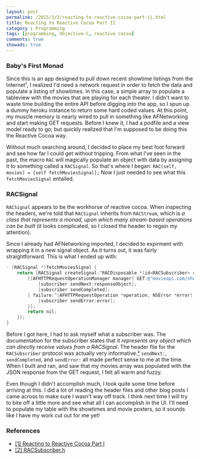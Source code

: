 ```yaml
---
layout: post
permalink: /2015/1/2/reacting-to-reactive-cocoa-part-ii.html
title: Reacting to Reactive Cocoa Part II
category : Programming
tags: [programming, Objective-C, reactive cocoa]
comments: true
showads: true
---
```


### Baby's First Monad

Since this is an app designed to pull down recent showtime listings from the Internet¹, I realized I'd need a network request in order to fetch the data and populate a listing of showtimes. In this case, a simple array to populate a tableview with the movies that are playing for each theater. I didn't want to waste time building the entire API before digging into the app, so I spun up a dummy heroku instance to return some hard coded values. At this point, my muscle memory is nearly wired to pull in something like AFNetworking and start making GET requests. Before I knew it, I had a podfile and a view model ready to go; but quickly realized that I'm supposed to be doing this the Reactive Cocoa way.

Without much searching around, I decided to place my best foot forward and see how far I could get without tripping. From what I've seen in the past, the macro `RAC` will magically populate an object with data by assigning it to something called a `RACSignal`. So that's where I began: `RAC(self, movies) = [self fetchMoviesSignal];` Now I just needed to see what this `fetchMoviesSignal` entailed.

### RACSignal

`RACSignal` appears to be the workhorse of reactive cocoa. When inspecting the headers, we're told that `RACSignal` inherits from `RACStream`, which is _a class that represents a monad, upon which many stream-based operations can be built_ (it looks complicated, so I closed the header to regain my attention).

Since I already had AFNetworking imported, I decided to expirment with wrapping it in a new signal object. As it turns out, it was fairly straightforward. This is what I ended up with:

```objective-c
- (RACSignal *)fetchMoviesSignal {
    return [RACSignal createSignal:^RACDisposable *(id<RACSubscriber> subscriber) {
        [[AFHTTPRequestOperationManager manager] GET:@"movieapi.com/showtimes" parameters:nil success:^(AFHTTPRequestOperation *operation, id responseObject) {
            [subscriber sendNext:responseObject];
            [subscriber sendCompleted];
        } failure:^(AFHTTPRequestOperation *operation, NSError *error) {
            [subscriber sendError:error];
        }];
        return nil;
    }];
}
```

Before I got here, I had to ask myself what a subscriber was. The documentation for the subscriber states that it _represents any object which can directly receive values from a RACSignal_. The header file for the `RACSubscriber` protocol was actually very informative.[²](https://github.com/ReactiveCocoa/ReactiveCocoa/blob/a6bc3a918de10c0310f10185fd5eca72d285742c/ReactiveCocoa/RACSubscriber.h) `sendNext:`, `sendCompleted`, and `sendError:` all made perfect sense to me at the time. When I built and ran, and saw that my movies array was populated with the JSON response from the GET request, I felt all warm and fuzzy.

Even though I didn't accomplish much, I took quite some time before arriving at this. I did a lot of reading the header files and other blog posts I came across to make sure I wasn't way off track. I think next time I will try to bite off a little more and see what all I can accomplish in the UI. I'll need to populate my table with the showtimes and movie posters, so it sounds like I have my work cut out for me yet!

### References

* [[1] Reacting to Reactive Cocoa Part I](marksands.github.io/2014/12/30/reacting-to-reactive-cocoa-part-i.html)
* [[2] RACSubscriber.h](https://github.com/ReactiveCocoa/ReactiveCocoa/blob/a6bc3a918de10c0310f10185fd5eca72d285742c/ReactiveCocoa/RACSubscriber.h)
